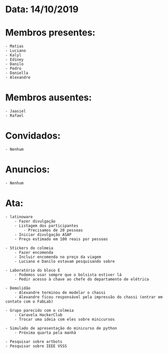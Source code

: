 # Data: 14/10/2019

# Membros presentes:
	- Matias
	- Luciano
	- Kalyl
	- Ediney
	- Danilo
	- Pedro
	- Daniella	
	- Alexandre

# Membros ausentes:
	- Jaasiel
	- Rafael

# Convidados:
    - Nenhum

# Anuncios:
    - Nenhum

# Ata:
    - latinoware
        - Fazer divulgação
        - Listagem dos participantes
            - Precisamos de 20 pessoas
        - Iniciar divulgação ASAP
        - Preço estimado em 100 reais por pessoas
    
    - Stickers do colmeia
        - Fazer encomenda
        - Incluir encomenda no preço da viagem
        - Luciano e Danilo estavam pesquisando sobre

    - Laboratório do bloco E
        - Podemos usar sempre que o bolsista estiver lá
        - Pedir acesso à chave ao chefe do departamento de elétrica

    - Demolidão
        - Alexandre terminou de modelar o chassi
        - Alexandre ficou responsável pela impressão do chassi (entrar em contato com o FabLab)
    
    - Grupo parecido com o colmeia
        - Caravela HackerClub
        - Trocar uma ideia com eles sobre minicursos
    
    - Simulado de apresentação do minicurso de python
        - Próxima quarta pela manhã

    - Pesquisar sobre artbots
    - Pesquisar sobre IEEE VSSS